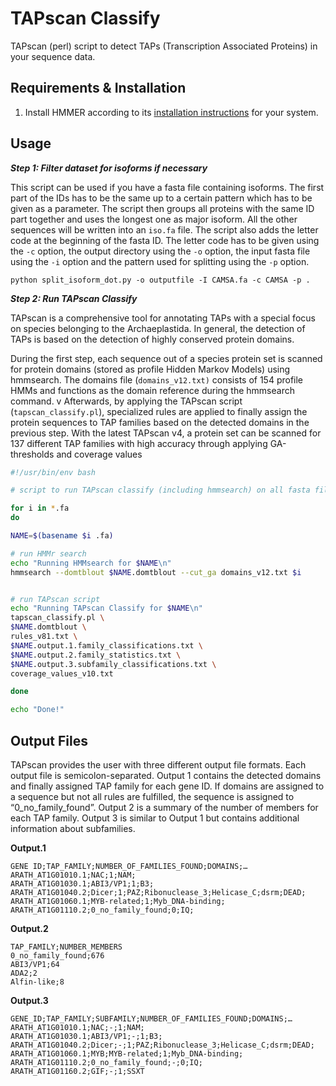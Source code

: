 # TAPscan Classify

TAPscan (perl) script to detect TAPs (Transcription Associated Proteins) in your sequence data.

## Requirements & Installation

1. Install HMMER according to its [installation instructions](http://hmmer.org/documentation.html) for your system.


## Usage

***Step 1: Filter dataset for isoforms if necessary***

This script can be used if you have a fasta file containing isoforms. The first part of the IDs
has to be the same up to a certain pattern which has to be given as a parameter. The script
then groups all proteins with the same ID part together and uses the longest one as major
isoform. All the other sequences will be written into an `iso.fa` file. The script also adds the letter
code at the beginning of the fasta ID. The letter code has to be given using the `-c` option, the
output directory using the `-o` option, the input fasta file using the `-i` option and the pattern used
for splitting using the `-p` option.

```
python split_isoform_dot.py -o outputfile -I CAMSA.fa -c CAMSA -p .
```

***Step 2: Run TAPscan Classify***

TAPscan is a comprehensive tool for annotating TAPs with a special focus on species
belonging to the Archaeplastida. In general, the detection of TAPs is based on the detection
of highly conserved protein domains.

During the first step, each sequence out of a species
protein set is scanned for protein domains (stored as profile Hidden Markov Models) using
hmmsearch. The domains file (`domains_v12.txt)` consists of 154 profile HMMs and functions
as the domain reference during the hmmsearch command. v
Afterwards, by applying the TAPscan script (`tapscan_classify.pl`), specialized rules are applied
to finally assign the protein sequences to TAP families based on the detected domains in the
previous step. With the latest TAPscan v4, a protein set can be scanned for 137 different TAP
families with high accuracy through applying GA-thresholds and coverage values


```bash
#!/usr/bin/env bash

# script to run TAPscan classify (including hmmsearch) on all fasta files in a folder.

for i in *.fa
do

NAME=$(basename $i .fa)

# run HMMr search
echo "Running HMMsearch for $NAME\n"
hmmsearch --domtblout $NAME.domtblout --cut_ga domains_v12.txt $i


# run TAPscan script
echo "Running TAPscan Classify for $NAME\n"
tapscan_classify.pl \
$NAME.domtblout \
rules_v81.txt \
$NAME.output.1.family_classifications.txt \
$NAME.output.2.family_statistics.txt \
$NAME.output.3.subfamily_classifications.txt \
coverage_values_v10.txt

done

echo "Done!"
```


## Output Files

TAPscan provides the user with three different output file formats. Each output file is
semicolon-separated. Output 1 contains the detected domains and finally assigned TAP family
for each gene ID. If domains are assigned to a sequence but not all rules are fulfilled, the
sequence is assigned to “0_no_family_found”. Output 2 is a summary of the number of
members for each TAP family. Output 3 is similar to Output 1 but contains additional
information about subfamilies.



**Output.1**

```
GENE ID;TAP_FAMILY;NUMBER_OF_FAMILIES_FOUND;DOMAINS;…
ARATH_AT1G01010.1;NAC;1;NAM;
ARATH_AT1G01030.1;ABI3/VP1;1;B3;
ARATH_AT1G01040.2;Dicer;1;PAZ;Ribonuclease_3;Helicase_C;dsrm;DEAD;
ARATH_AT1G01060.1;MYB-related;1;Myb_DNA-binding;
ARATH_AT1G01110.2;0_no_family_found;0;IQ;
```

**Output.2**

```
TAP_FAMILY;NUMBER_MEMBERS
0_no_family_found;676
ABI3/VP1;64
ADA2;2
Alfin-like;8
```

**Output.3**

```
GENE_ID;TAP_FAMILY;SUBFAMILY;NUMBER_OF_FAMILIES_FOUND;DOMAINS;…
ARATH_AT1G01010.1;NAC;-;1;NAM;
ARATH_AT1G01030.1;ABI3/VP1;-;1;B3;
ARATH_AT1G01040.2;Dicer;-;1;PAZ;Ribonuclease_3;Helicase_C;dsrm;DEAD;
ARATH_AT1G01060.1;MYB;MYB-related;1;Myb_DNA-binding;
ARATH_AT1G01110.2;0_no_family_found;-;0;IQ;
ARATH_AT1G01160.2;GIF;-;1;SSXT
```

